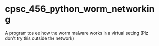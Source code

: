 # cpsc_456_python_worm_networking
A program tos ee how the worm malware works in a virtual setting (Plz don't try this outside the network)
